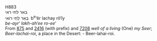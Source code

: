 H883  
בּאר לחי ראי  
בְּאֵר לַחַי רוֹאִי ‎ b<sup>e</sup>‘êr lachay rô‘ı̂y  
*be-ayr‘* *lakh-ah‘ee* *ro-ee‘*  
From [875](h0875) and [2416](h2416) (with prefix) and [7208](h7208)
*well* *of* *a* *living* (One) *my* *Seer*; *Beer-lachai-roi*, a place
in the Desert: - Beer-lahai-roi.  
